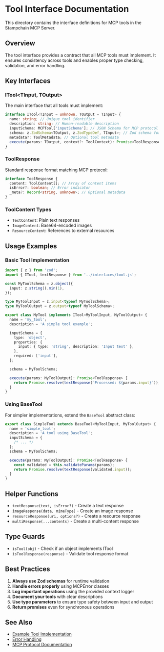 # Tool Interface Documentation

This directory contains the interface definitions for MCP tools in the Stampchain MCP Server.

## Overview

The tool interface provides a contract that all MCP tools must implement. It ensures consistency across tools and enables proper type checking, validation, and error handling.

## Key Interfaces

### ITool<TInput, TOutput>

The main interface that all tools must implement:

```typescript
interface ITool<TInput = unknown, TOutput = TInput> {
  name: string; // Unique tool identifier
  description: string; // Human-readable description
  inputSchema: MCPTool['inputSchema']; // JSON Schema for MCP protocol
  schema: z.ZodSchema<TOutput, z.ZodTypeDef, TInput>; // Zod schema for validation
  metadata?: ToolMetadata; // Optional tool metadata
  execute(params: TOutput, context?: ToolContext): Promise<ToolResponse>;
}
```

### ToolResponse

Standard response format matching MCP protocol:

```typescript
interface ToolResponse {
  content: ToolContent[]; // Array of content items
  isError?: boolean; // Error indicator
  _meta?: Record<string, unknown>; // Optional metadata
}
```

### ToolContent Types

- `TextContent`: Plain text responses
- `ImageContent`: Base64-encoded images
- `ResourceContent`: References to external resources

## Usage Examples

### Basic Tool Implementation

```typescript
import { z } from 'zod';
import { ITool, textResponse } from '../interfaces/tool.js';

const MyToolSchema = z.object({
  input: z.string().min(1),
});

type MyToolInput = z.input<typeof MyToolSchema>;
type MyToolOutput = z.output<typeof MyToolSchema>;

export class MyTool implements ITool<MyToolInput, MyToolOutput> {
  name = 'my_tool';
  description = 'A simple tool example';

  inputSchema = {
    type: 'object',
    properties: {
      input: { type: 'string', description: 'Input text' },
    },
    required: ['input'],
  };

  schema = MyToolSchema;

  execute(params: MyToolOutput): Promise<ToolResponse> {
    return Promise.resolve(textResponse(`Processed: ${params.input}`));
  }
}
```

### Using BaseTool

For simpler implementations, extend the `BaseTool` abstract class:

```typescript
export class SimpleTool extends BaseTool<MyToolInput, MyToolOutput> {
  name = 'simple_tool';
  description = 'A tool using BaseTool';
  inputSchema = {
    /* ... */
  };
  schema = MyToolSchema;

  execute(params: MyToolOutput): Promise<ToolResponse> {
    const validated = this.validateParams(params);
    return Promise.resolve(textResponse(validated.input));
  }
}
```

## Helper Functions

- `textResponse(text, isError?)` - Create a text response
- `imageResponse(data, mimeType)` - Create an image response
- `resourceResponse(uri, options?)` - Create a resource response
- `multiResponse(...contents)` - Create a multi-content response

## Type Guards

- `isTool(obj)` - Check if an object implements ITool
- `isToolResponse(response)` - Validate tool response format

## Best Practices

1. **Always use Zod schemas** for runtime validation
2. **Handle errors properly** using MCPError classes
3. **Log important operations** using the provided context logger
4. **Document your tools** with clear descriptions
5. **Use type parameters** to ensure type safety between input and output
6. **Return promises** even for synchronous operations

## See Also

- [Example Tool Implementation](../tools/example-tool.ts)
- [Error Handling](../utils/errors.ts)
- [MCP Protocol Documentation](https://modelcontextprotocol.io)
